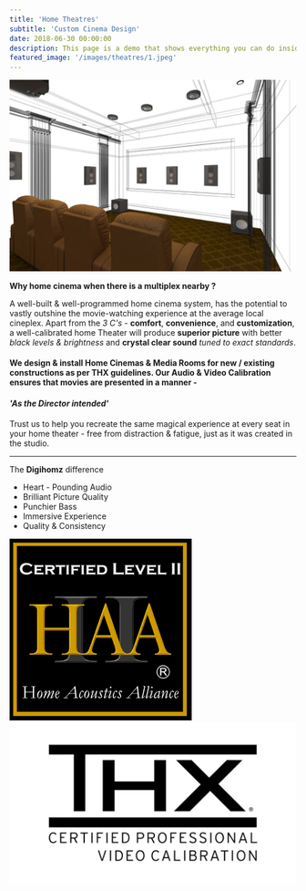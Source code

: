 ```yaml
---
title: 'Home Theatres'
subtitle: 'Custom Cinema Design'
date: 2018-06-30 00:00:00
description: This page is a demo that shows everything you can do inside portfolio and blog posts.
featured_image: '/images/theatres/1.jpeg'
---
```


![](/images/theatres/phase.jpeg)

**Why home cinema when there is a multiplex nearby ?**

A well-built &  well-programmed home cinema system, has the potential to vastly outshine the movie-watching experience at the average local cineplex. Apart from the *3 C's* - **comfort**, **convenience**, and **customization**, a well-calibrated home Theater will produce **superior picture** with better *black levels & brightness* and **crystal clear sound** *tuned to exact standards*.

#### We design & install Home Cinemas & Media Rooms for new / existing constructions as per THX guidelines. Our Audio & Video Calibration ensures that movies are presented in a manner - 

#### *'As the Director intended'*

Trust us to help you recreate the same magical experience at every seat in your home theater - free from distraction & fatigue, just as it was created in the studio.

---
The **Digihomz** difference


  * Heart - Pounding Audio
  * Brilliant Picture Quality  
  * Punchier Bass
  * Immersive Experience
  * Quality & Consistency 
  
 <div class="gallery" data-columns="3">
	<img src="/images/about/haa.gif">
	<img src="/images/about/thx.jpg">
	

